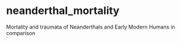 # neanderthal_mortality
Mortality and traumata of Neanderthals and Early Modern Humans in comparison

